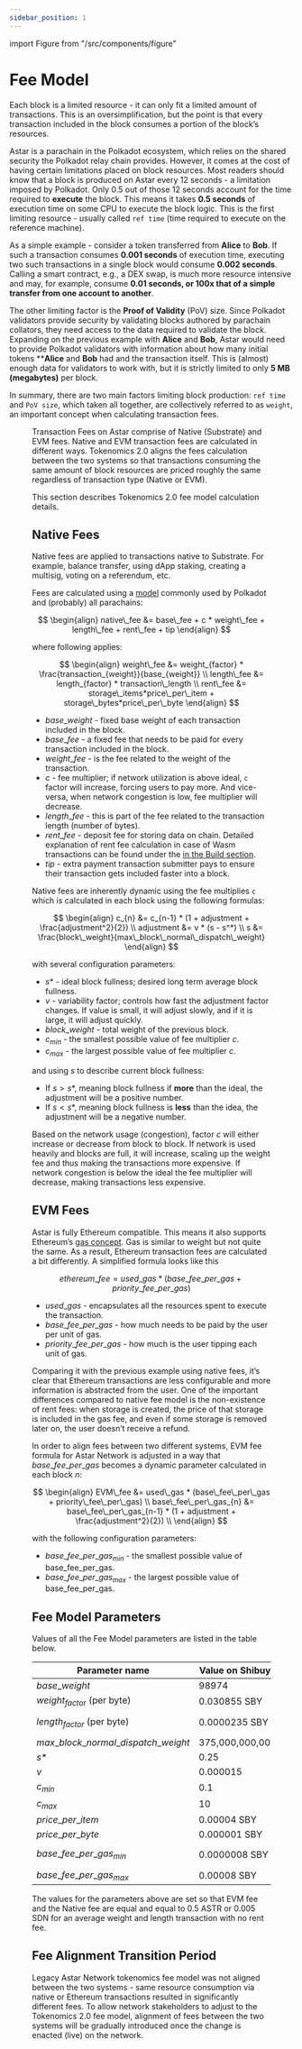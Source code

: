 ```yaml
---
sidebar_position: 1
---
```


import Figure from "/src/components/figure"


# Fee Model

Each block is a limited resource - it can only fit a limited amount of transactions. This is an oversimplification, but the point is that every transaction included in the block consumes a portion of the block’s resources.

Astar is a parachain in the Polkadot ecosystem, which relies on the shared security the Polkadot relay chain provides. However, it comes at the cost of having certain limitations placed on block resources. Most readers should know that a block is produced on Astar every 12 seconds - a limitation imposed by Polkadot. Only 0.5 out of those 12 seconds account for the time required to **execute** the block. This means it takes **0.5 seconds** of execution time on some CPU to execute the block logic. This is the first limiting resource - usually called `ref time` (time required to execute on the reference machine).

As a simple example - consider a token transferred from **Alice** to **Bob**. If such a transaction consumes **0.001 seconds** of execution time, executing two such transactions in a single block would consume **0.002 seconds**. Calling a smart contract, e.g., a DEX swap, is much more resource intensive and may, for example, consume **0.01 seconds, or 100x that of a simple transfer from one account to another**.

The other limiting factor is the __Proof of Validity__ (PoV) size. Since Polkadot validators provide security by validating blocks authored by parachain collators, they need access to the data required to validate the block. Expanding on the previous example with **Alice** and **Bob**, Astar would need to provide Polkadot validators with information about how many initial tokens ****Alice** and **Bob** had and the transaction itself. This is (almost) enough data for validators to work with, but it is strictly limited to only **5 MB (megabytes)** per block.

In summary, there are two main factors limiting block production: `ref time` and `PoV size`, which taken all together, are collectively referred to as `weight`, an important concept when calculating transaction fees.

 <Figure caption="Block Consumption" src={require('/docs/learn/tokenomics2/img/Astar-Block-Consumption.jpeg').default } width="100%" /> 

Transaction Fees on Astar comprise of Native (Substrate) and EVM fees. Native and EVM transaction fees are calculated in different ways. Tokenomics 2.0 aligns the fees calculation between the two systems so that transactions consuming the same amount of block resources are priced roughly the same regardless of transaction type (Native or EVM).

This section describes Tokenomics 2.0 fee model calculation details.

## Native Fees

Native fees are applied to transactions native to Substrate. For example, balance transfer, using dApp staking, creating a multisig, voting on a referendum, etc.

Fees are calculated using a [model](https://research.web3.foundation/Polkadot/overview/token-economics#adjustment-of-fees-over-time) commonly used by Polkadot and (probably) all parachains:

$$
\begin{align}
native\_fee &= base\_fee + c * weight\_fee + length\_fee + rent\_fee + tip
\end{align}
$$

where following applies:

$$
\begin{align}
weight\_fee &= weight_{factor} * \frac{transaction_{weight}}{base_{weight}}
\\
length\_fee &= length_{factor} * transaction\_length
\\
rent\_fee &= storage\_items*price\_per\_item + storage\_bytes*price\_per\_byte
\end{align}
$$

- $base\_weight$ - fixed base weight of each transaction included in the block.
- $base\_fee$ - a fixed fee that needs to be paid for every transaction included in the block.
- $weight\_fee$ - is the fee related to the weight of the transaction.
- $c$ - fee multiplier; if network utilization is above ideal, `c` factor will increase, forcing users to pay more. And vice-versa, when network congestion is low, fee multiplier will decrease.
- $length\_fee$ - this is part of the fee related to the transaction length (number of bytes).
- $rent\_fee$ - deposit fee for storing data on chain. Detailed explanation of rent fee calculation in case of Wasm transactions can be found under the [in the Build section](/docs/build/wasm/transaction-fees#storage-rent).
- $tip$ - extra payment transaction submitter pays to ensure their transaction gets included faster into a block.

Native fees are inherently dynamic using the fee multiplies `c` which is calculated in each block using the following formulas:

$$
\begin{align}
c_{n} &= c_{n-1} * (1 + adjustment + \frac{adjustment^2}{2})
\\
adjustment &= v * (s - s^*)
\\
s &= \frac{block\_weight}{max\_block\_normal\_dispatch\_weight}
\end{align}
$$


with several configuration parameters:

- $s*$ - ideal block fullness; desired long term average block fullness.
- $v$ - variability factor; controls how fast the adjustment factor changes. If value is small, it will adjust slowly, and if it is large, it will adjust quickly.
- $block\_weight$ - total weight of the previous block.
- $c_{min}$ - the smallest possible value of fee multiplier $c$.
- $c_{max}$ - the largest possible value of fee multiplier $c$.

and using $s$ to describe current block fullness:
- If $s > s*$, meaning block fullness if **more** than the ideal, the adjustment will be a positive number.
- If $s < s*$, meaning block fullness is **less** than the idea, the adjustment will be a negative number.

Based on the network usage (congestion), factor $c$ will either increase or decrease from block to block. If network is used heavily and blocks are full, it will increase, scaling up the weight fee and thus making the transactions more expensive. If network congestion is below the ideal the fee multiplier will decrease, making transactions less expensive.


## EVM Fees

Astar is fully Ethereum compatible. This means it also supports Ethereum’s [gas concept](https://ethereum.org/en/developers/docs/gas/). Gas is similar to weight but not quite the same. As a result, Ethereum transaction fees are calculated a bit differently. A simplified formula looks like this 

$$ethereum\_fee = used\_gas * (base\_fee\_per\_gas + priority\_fee\_per\_gas)$$

- $used\_gas$ - encapsulates all the resources spent to execute the transaction.
- $base\_fee\_per\_gas$ - how much needs to be paid by the user per unit of gas.
- $priority\_fee\_per\_gas$ - how much is the user tipping each unit of gas.

Comparing it with the previous example using native fees, it’s clear that Ethereum transactions are less configurable and more information is abstracted from the user. One of the important differences compared to native fee model is the non-existence of rent fees: when storage is created, the price of that storage is included in the gas fee, and even if some storage is removed later on, the user doesn’t receive a refund.

In order to align fees between two different systems, EVM fee formula for Astar Network is adjusted in a way that $base\_fee\_per\_gas$ becomes a dynamic parameter calculated in each block $n$:

$$
\begin{align}
EVM\_fee &= used\_gas * (base\_fee\_per\_gas + priority\_fee\_per\_gas)
\\
base\_fee\_per\_gas_{n} &= base\_fee\_per\_gas_{n-1} * (1 + adjustment + \frac{adjustment^2}{2})
\\
\end{align}
$$

with the following configuration parameters:
- $base\_fee\_per\_gas_{min}$ - the smallest possible value of base\_fee\_per\_gas.
- $base\_fee\_per\_gas_{max}$ - the largest possible value of base\_fee\_per\_gas.

## Fee Model Parameters

Values of all the Fee Model parameters are listed in the table below.

| Parameter name                                            | Value on Shibuya          | Value on Shiden | Value on Astar | 
| --------------------------------------------------------- |------------------         |-----------------|----------------|
| $base\_weight$                                            | 98974                     | 98974           | 98974          |
| $weight_{factor}$ (per byte)                              | 0.030855 SBY              | 0.00030855 SDN  | 0.030855 ASTR  |
| $length_{factor}$ (per byte)                              | 0.0000235 SBY             | 0.000000235 SDN | 0.0000235 ASTR |
| $max\_block\_normal\_dispatch\_weight$                    | 375,000,000,000           | 375,000,000,000 | 375,000,000,000|
| $s*$                                                      | 0.25                      | 0.25            | 0.25           |
| $v$                                                       | 0.000015                  | 0.000015        | 0.000015       |
| $c_{min}$                                                 | 0.1                       | 0.1             | 0.1            | 
| $c_{max}$                                                 | 10                        | 10              | 10             |
| $price\_per\_item$                                        | 0.00004 SBY               | 0.0000004 SDN   | 0.00004 ASTR   |
| $price\_per\_byte$                                        | 0.000001 SBY              | 0.00000001 SDN  | 0.000001 ASTR  |
| $base\_fee\_per\_gas_{min}$                               | 0.0000008 SBY             | 0.000000008 SDN | 0.0000008 ASTR |
| $base\_fee\_per\_gas_{max}$                               | 0.00008 SBY               | 0.0000008 SDN   | 0.00008 ASTR   |


The values for the parameters above are set so that EVM fee and the Native fee are equal and equal to 0.5 ASTR or 0.005 SDN for an average weight and length transaction with no rent fee.

## Fee Alignment Transition Period

Legacy Astar Network tokenomics fee model was not aligned between the two systems - same resource consumption via native or Ethereum transactions resulted in significantly different fees. To allow network stakeholders to adjust to the Tokenomics 2.0 fee model, alignment of fees between the two systems will be gradually introduced once the change is enacted (live) on the network.